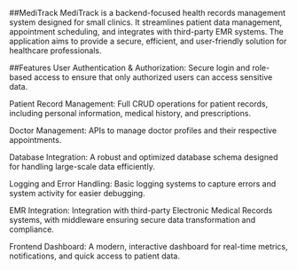 ##MediTrack
MediTrack is a backend-focused health records management system designed for small clinics. 
It streamlines patient data management, appointment scheduling, and integrates with third-party EMR systems. 
The application aims to provide a secure, efficient, and user-friendly solution for healthcare professionals.

##Features
User Authentication & Authorization: Secure login and role-based access to ensure that only authorized users can access sensitive data.

Patient Record Management: Full CRUD operations for patient records, including personal information, medical history, and prescriptions.

Doctor Management: APIs to manage doctor profiles and their respective appointments.

Database Integration: A robust and optimized database schema designed for handling large-scale data efficiently.

Logging and Error Handling: Basic logging systems to capture errors and system activity for easier debugging.

EMR Integration: Integration with third-party Electronic Medical Records systems, with middleware ensuring secure data transformation and compliance.

Frontend Dashboard: A modern, interactive dashboard for real-time metrics, notifications, and quick access to patient data.

